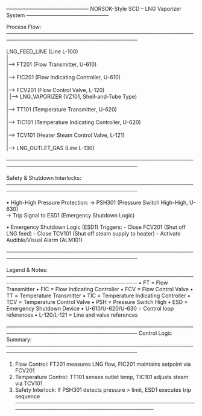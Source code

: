 ────────────────────── NORSOK-Style SCD – LNG Vaporizer System ──────────────────────

Process Flow:  
─────────────────────────────────────────────────────────────────────────────────────

LNG_FEED_LINE (Line L-100)  
   |  
   |--> FT201 (Flow Transmitter, U-610)  
         |  
         |--> FIC201 (Flow Indicating Controller, U-610)  
               |  
               |--> FCV201 (Flow Control Valve, L-120)  
                     |
                     |--> LNG_VAPORIZER (VZ101, Shell-and-Tube Type)  
                           |  
                           |--> TT101 (Temperature Transmitter, U-620)  
                                 |  
                                 |--> TIC101 (Temperature Indicating Controller, U-620)  
                                       |  
                                       |--> TCV101 (Heater Steam Control Valve, L-121)  
                                             |  
                                             |--> LNG_OUTLET_GAS (Line L-130)

─────────────────────────────────────────────────────────────────────────────────────

Safety & Shutdown Interlocks:  
─────────────────────────────────────────────────────────────────────────────────────

• High-High Pressure Protection:
    → PSH301 (Pressure Switch High-High, U-630)  
         → Trip Signal to ESD1 (Emergency Shutdown Logic)

• Emergency Shutdown Logic (ESD1) Triggers:
    - Close FCV201 (Shut off LNG feed)
    - Close TCV101 (Shut off steam supply to heater)
    - Activate Audible/Visual Alarm (ALM101)

─────────────────────────────────────────────────────────────────────────────────────

Legend & Notes:
─────────────────────────────────────────────────────────────────────────────────────
• FT = Flow Transmitter
• FIC = Flow Indicating Controller
• FCV = Flow Control Valve
• TT = Temperature Transmitter
• TIC = Temperature Indicating Controller
• TCV = Temperature Control Valve
• PSH = Pressure Switch High
• ESD = Emergency Shutdown Device
• U-610/U-620/U-630 = Control loop references
• L-120/L-121 = Line and valve references

─────────────────────────────────────────────────────────────────────────────────────
Control Logic Summary:
─────────────────────────────────────────────────────────────────────────────────────
1. Flow Control: FT201 measures LNG flow, FIC201 maintains setpoint via FCV201
2. Temperature Control: TT101 senses outlet temp, TIC101 adjusts steam via TCV101
3. Safety Interlock: If PSH301 detects pressure > limit, ESD1 executes trip sequence
─────────────────────────────────────────────────────────────────────────────────────
